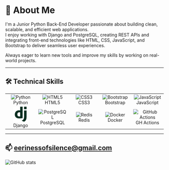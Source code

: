 # 👋 About Me

I'm a Junior Python Back-End Developer passionate about building clean, scalable, and efficient web applications.  
I enjoy working with Django and PostgreSQL, creating REST APIs and integrating front-end technologies like HTML, CSS, JavaScript, and Bootstrap to deliver seamless user experiences.  

Always eager to learn new tools and improve my skills by working on real-world projects.

---

## 🛠 Technical Skills

<table>
  <tr>
    <td align="center" width="96">
      <img src="https://techstack-generator.vercel.app/python-icon.svg" alt="Python" width="48" height="48" />
      <br>Python
    </td>
    <td align="center" width="96">
      <img src="https://cdn.jsdelivr.net/gh/devicons/devicon/icons/html5/html5-original.svg" alt="HTML5" width="48" height="48" />
      <br>HTML5
    </td>
    <td align="center" width="96">
      <img src="https://cdn.jsdelivr.net/gh/devicons/devicon/icons/css3/css3-original.svg" alt="CSS3" width="48" height="48" />
      <br>CSS3
    </td>
    <td align="center" width="96">
      <img src="https://cdn.jsdelivr.net/gh/devicons/devicon/icons/bootstrap/bootstrap-original.svg" alt="Bootstrap" width="48" height="48" />
      <br>Bootstrap
    </td>
    <td align="center" width="96">
      <img src="https://cdn.jsdelivr.net/gh/devicons/devicon/icons/javascript/javascript-original.svg" alt="JavaScript" width="48" height="48" />
      <br>JavaScript
    </td>
  </tr>
  <tr>
    <td align="center" width="96">
      <img src="https://github.com/devicons/devicon/blob/v2.16.0/icons/django/django-plain.svg" alt="Django" width="" height="48" />
      <br>Django
    </td>
    <td align="center" width="96">
      <img src="https://cdn.jsdelivr.net/gh/devicons/devicon/icons/postgresql/postgresql-original.svg" alt="PostgreSQL" width="48" height="48" />
      <br>PostgreSQL
    </td>
    <td align="center" width="96">
      <img src="https://cdn.jsdelivr.net/gh/devicons/devicon/icons/redis/redis-original.svg" alt="Redis" width="48" height="48" />
      <br>Redis
    </td>
    <td align="center" width="96">
      <img src="https://techstack-generator.vercel.app/docker-icon.svg" alt="Docker" width="48" height="48" />
      <br>Docker
    </td>
    <td align="center" width="96">
      <img src="https://cdn.jsdelivr.net/gh/devicons/devicon/icons/github/github-original.svg" alt="GitHub Actions" width="48" height="48" />
      <br>GH Actions
    </td>
  </tr>
</table>

---

## 📫 eerinessofsilence@gmail.com

![GitHub stats](https://github-readme-stats.vercel.app/api?username=eerinessofsilence&show_icons=true&theme=radical)
